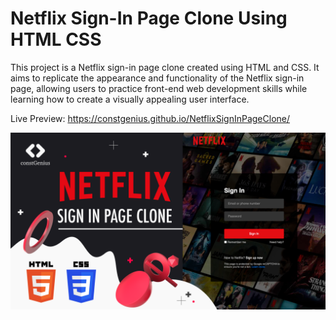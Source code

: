 # Netflix Sign-In Page Clone Using HTML CSS

This project is a Netflix sign-in page clone created using HTML and CSS. It aims to replicate the appearance and functionality of the Netflix sign-in page, allowing users to practice front-end web development skills while learning how to create a visually appealing user interface.

Live Preview: https://constgenius.github.io/NetflixSignInPageClone/

![Netflix Sign In Page Clone](Images/Netflix.png)